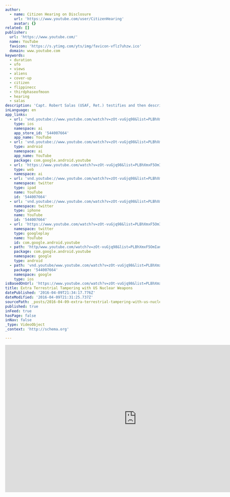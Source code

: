 ```yaml
---
author:
  - name: Citizen Hearing on Disclosure
    url: 'https://www.youtube.com/user/CitizenHearing'
    avatar: {}
related: []
publisher:
  url: 'https://www.youtube.com/'
  name: YouTube
  favicon: 'https://s.ytimg.com/yts/img/favicon-vflz7uhzw.ico'
  domain: www.youtube.com
keywords:
  - duration
  - ufo
  - views
  - aliens
  - cover-up
  - citizen
  - flippinecc
  - thirdphaseofmoon
  - hearing
  - salas
description: 'Capt. Robert Salas (USAF, Ret.) testifies and then describes a series of incidents that he witnessed both first hand and then has continued to study, where US Nuclear capabilities were disabled or compromised in conjunction with sightings of UFOs and unexplained phenomena in the vicinity of the bases.'
inLanguage: en
app_links:
  - url: 'vnd.youtube://www.youtube.com/watch?v=zOt-vuGjq98&list=PLBhXmxF5OmIanAge4EkeOo96i46jaO5JX&index=9&feature=applinks'
    type: ios
    namespace: ai
    app_store_id: '544007664'
    app_name: YouTube
  - url: 'vnd.youtube://www.youtube.com/watch?v=zOt-vuGjq98&list=PLBhXmxF5OmIanAge4EkeOo96i46jaO5JX&index=9&feature=applinks'
    type: android
    namespace: ai
    app_name: YouTube
    package: com.google.android.youtube
  - url: 'https://www.youtube.com/watch?v=zOt-vuGjq98&list=PLBhXmxF5OmIanAge4EkeOo96i46jaO5JX&index=9&feature=applinks'
    type: web
    namespace: ai
  - url: 'vnd.youtube://www.youtube.com/watch?v=zOt-vuGjq98&list=PLBhXmxF5OmIanAge4EkeOo96i46jaO5JX&index=9&feature=applinks'
    namespace: twitter
    type: ipad
    name: YouTube
    id: '544007664'
  - url: 'vnd.youtube://www.youtube.com/watch?v=zOt-vuGjq98&list=PLBhXmxF5OmIanAge4EkeOo96i46jaO5JX&index=9&feature=applinks'
    namespace: twitter
    type: iphone
    name: YouTube
    id: '544007664'
  - url: 'https://www.youtube.com/watch?v=zOt-vuGjq98&list=PLBhXmxF5OmIanAge4EkeOo96i46jaO5JX&index=9'
    namespace: twitter
    type: googleplay
    name: YouTube
    id: com.google.android.youtube
  - path: 'http/www.youtube.com/watch?v=zOt-vuGjq98&list=PLBhXmxF5OmIanAge4EkeOo96i46jaO5JX&index=9'
    package: com.google.android.youtube
    namespace: google
    type: android
  - path: 'vnd.youtube/www.youtube.com/watch?v=zOt-vuGjq98&list=PLBhXmxF5OmIanAge4EkeOo96i46jaO5JX&index=9'
    package: '544007664'
    namespace: google
    type: ios
isBasedOnUrl: 'https://www.youtube.com/watch?v=zOt-vuGjq98&list=PLBhXmxF5OmIanAge4EkeOo96i46jaO5JX&index=9'
title: Extra Terrestrial Tampering with US Nuclear Weapons
datePublished: '2016-04-09T21:34:17.776Z'
dateModified: '2016-04-09T21:31:25.737Z'
sourcePath: _posts/2016-04-09-extra-terrestrial-tampering-with-us-nuclear-weapons.md
published: true
inFeed: true
hasPage: false
inNav: false
_type: VideoObject
_context: 'http://schema.org'

---
```

<iframe src="https://cdn.embedly.com/widgets/media.html?src=https%3A%2F%2Fwww.youtube.com%2Fembed%2Fvideoseries%3Flist%3DPLBhXmxF5OmIanAge4EkeOo96i46jaO5JX&amp;url=https%3A%2F%2Fwww.youtube.com%2Fwatch%3Fv%3DzOt-vuGjq98%26list%3DPLBhXmxF5OmIanAge4EkeOo96i46jaO5JX%26index%3D9&amp;image=https%3A%2F%2Fi.ytimg.com%2Fvi%2FzOt-vuGjq98%2Fhqdefault.jpg&amp;key=b7d04c9b404c499eba89ee7072e1c4f7&amp;type=text%2Fhtml&amp;schema=youtube" width="854" height="480" scrolling="no" frameborder="0" allowfullscreen="allowfullscreen" style=""></iframe>